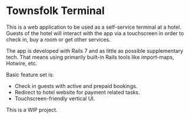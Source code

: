 # Townsfolk Terminal

This is a web application to be used as a self-service terminal at a hotel.
Guests of the hotel will interact with the app via a touchscreen in order to check in, buy a room or get other services.

The app is developed with Rails 7 and as little as possible supplementary tech.
That means using primarily built-in Rails tools like import-maps, Hotwire, etc.

Basic feature set is:

- Check in guests with active and prepaid bookings.
- Redirect to hotel website for payment related tasks.
- Touchscreen-friendly vertical UI.

This is a WIP project.
